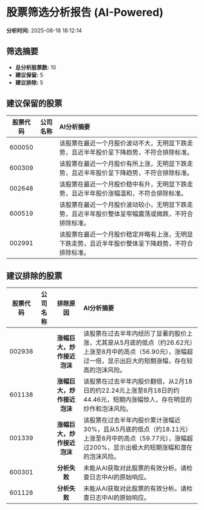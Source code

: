 # 股票筛选分析报告 (AI-Powered)

**分析时间:** 2025-08-18 18:12:14

## 筛选摘要

- **总分析股票数:** 10
- **建议保留:** 5
- **建议排除:** 5

## 建议保留的股票

| 股票代码 | 公司名称 | AI分析摘要 |
|:---:|:---:|:---|
| 600050 |  | 该股票在最近一个月股价波动不大，无明显下跌走势，且近半年股价呈下降趋势，不符合排除标准。 |
| 600309 |  | 该股票在最近一个月股价有所上涨，无明显下跌走势，且近半年股价呈下降趋势，不符合排除标准。 |
| 002648 |  | 该股票在最近一个月股价稳中有升，无明显下跌走势，且近半年股价涨幅温和，不符合排除标准。 |
| 600519 |  | 该股票在最近一个月股价波动较小，无明显下跌走势，且近半年股价整体呈窄幅震荡或微跌，不符合排除标准。 |
| 002991 |  | 该股票在最近一个月股价稳定并略有上涨，无明显下跌走势，且近半年股价整体呈下降趋势，不符合排除标准。 |

## 建议排除的股票

| 股票代码 | 公司名称 | 排除原因 | AI分析摘要 |
|:---:|:---:|:---:|:---|
| 002938 |  | **涨幅巨大，炒作接近泡沫** | 该股票在过去半年内经历了显著的股价上涨，尤其是从5月底的低点（约26.62元）上涨至8月中的高点（56.90元），涨幅超过一倍，显示出巨大的短期涨幅，存在较高的泡沫风险。 |
| 601138 |  | **涨幅巨大，炒作接近泡沫** | 该股票在过去半年内股价翻倍，从2月18日的约22.24元上涨至8月18日的约44.46元，短期内涨幅惊人，存在明显的炒作和泡沫风险。 |
| 001339 |  | **涨幅巨大，炒作接近泡沫** | 该股票在过去半年内股价累计涨幅近30%，且从5月底的低点（约18.11元）上涨至8月中的高点（59.77元），涨幅超过200%，显示出极大的短期涨幅和潜在的泡沫风险。 |
| 600301 |  | **分析失败** | 未能从AI获取对此股票的有效分析。请检查日志中AI的原始响应。 |
| 601128 |  | **分析失败** | 未能从AI获取对此股票的有效分析。请检查日志中AI的原始响应。 |
